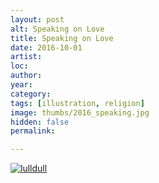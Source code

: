 ```yaml
---
layout: post
alt: Speaking on Love
title: Speaking on Love
date: 2016-10-01
artist: 
loc: 
author: 
year: 
category: 
tags: [illustration, religion]
image: thumbs/2016_speaking.jpg
hidden: false
permalink:

---
```





<div class="post_image">
	<a href="{{ site.baseurl }}/images/posts/2016_speaking/001.jpg" target="_blank">
	<img src="{{ site.baseurl }}/images/posts/2016_speaking/001.jpg" alt="lulldull"></a>
</div>

